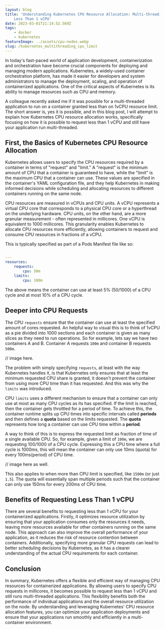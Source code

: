 ```yaml
---
layout: blog
title: 'Understanding Kubernetes CPU Resource Allocation: Multi-threading with
    Less Than 1 vCPU'
date: 2023-03-01T21:14:52.569Z
tags:
    - docker
    - kubernetes
featureImage: ../assets/cpu-nodes.webp
slug: /kubernetes_multithreading_cpu_limit
---
```


In today's fast-paced world of application development, containerization and orchestration have become crucial components for deploying and managing modern applications. Kubernetes, a widely-used container orchestration platform, has made it easier for developers and system administrators to manage the deployment, scaling, and operation of containerized applications. One of the critical aspects of Kubernetes is its ability to manage resources such as CPU and memory.

A colleague recently asked me if it was possible for a multi-threaded application to run on a container granted less than on 1vCPU resource limit. The short answer is, yes it is possible, and in this blog post, I will attempt to explain how Kubernetes CPU resource allocation works, specifically focusing on how it is possible to request less than 1 vCPU and still have your application run multi-threaded.

## First, the Basics of Kubernetes CPU Resource Allocation

Kubernetes allows users to specify the CPU resources required by a container in terms of "request" and "limit." A "request" is the minimum amount of CPU that a container is guaranteed to have, while the "limit" is the maximum CPU that a container can use. These values are specified in the container's YAML configuration file, and they help Kubernetes in making informed decisions while scheduling and allocating resources to different containers running on the same node.

CPU resources are measured in vCPUs and CPU units. A vCPU represents a virtual CPU core that corresponds to a physical CPU core or a hyperthread on the underlying hardware. CPU units, on the other hand, are a more granular measurement - often represented in millicores. One vCPU is equivalent to 1000 millicores. This granularity enables Kubernetes to allocate CPU resources more efficiently, allowing containers to request and consume CPU resources in fractions of a vCPU.

This is typically specified as part of a Pods Manifest file like so:

```yaml

---
resources:
    requests:
        cpu: 50m
    limits:
        cpu: 100m
```

The above means the container can use at least 5% (50/1000) of a CPU cycle and at most 10% of a CPU cycle.

## Deeper into CPU Requests

The CPU `requests` ensure that the container can use at least the specified amount of cores requested. An helpful way to visual this is to think of 1vCPU as a pie divided into 1000 sections and each container is given as many slices as they need to run operations. So for example, lets say we have two containers A and B. Container A requests `100m` and container B requests `500m`.

// image here.

The problem with simply specifying `requests`, at least with the way Kubernetes handles it, is that Kubernetes only ensures that at least the minimum requested CPU share is granted, it doesn't prevent the container from using more CPU time than it has requested. And this was why the `limits` was introduced.

CPU `limits` uses a different mechanism to ensure that a container can only use at most as many CPU cycles as its has specified. If the limit is reached, then the container gets throttled for a period of time. To achieve this, the container runtime splits up CPU times into specific intervals called **periods** and then defines a **quota** based on the limits requested. The **quota** represents how long a container can use CPU time within a **period**.

A way to think of this is to express the requested limit as fraction of time of a single available CPU. So, for example, given a limit of `100m`, we are requesting 100/1000 of a CPU cycle. Expressing this a CPU time where a full cycle is 1000ms, this will mean the container can only use 10ms (quota) for every 100ms(period) of CPU time.

// image here as well.

This also applies to when more than CPU limit is specified, like `1500m` (or just `1.5`). The quota will essentially span multiple periods such that the container can only use 150ms for every 200ms of CPU time.

## Benefits of Requesting Less Than 1 vCPU

There are several benefits to requesting less than 1 vCPU for your containerized applications. Firstly, it optimizes resource utilization by ensuring that your application consumes only the resources it needs, leaving more resources available for other containers running on the same node. This approach can also improve the overall performance of your application, as it reduces the risk of resource contention between containers. Additionally, specifying more granular CPU requests can lead to better scheduling decisions by Kubernetes, as it has a clearer understanding of the actual CPU requirements for each container.

## Conclusion

In summary, Kubernetes offers a flexible and efficient way of managing CPU resources for containerized applications. By allowing users to specify CPU requests in millicores, it becomes possible to request less than 1 vCPU and still runs multi-threaded applications. This flexibility benefits both the performance of individual applications and the overall resource utilization on the node. By understanding and leveraging Kubernetes' CPU resource allocation features, you can optimize your application deployments and ensure that your applications run smoothly and efficiently in a multi-container environment.
